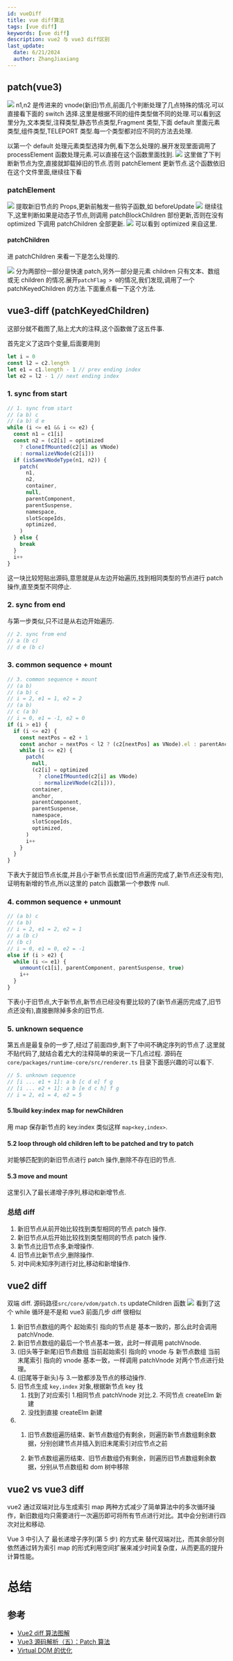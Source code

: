 ```yaml
---
id: vueDiff
title: vue diff算法
tags: [vue diff]
keywords: [vue diff]
description: vue2 与 vue3 diff区别
last_update:
  date: 6/21/2024
  author: ZhangJiaxiang
---
```


## patch(vue3)

![](https://png.zjiaxiang.cn/blog/202406191847207.jpg)
n1,n2 是传进来的 vnode(新旧)节点,前面几个判断处理了几点特殊的情况.可以直接看下面的 switch 选择.这里是根据不同的组件类型做不同的处理.可以看到这里分为,文本类型,注释类型,静态节点类型,Fragment 类型,下面 default 里面元素类型,组件类型,TELEPORT 类型.每一个类型都对应不同的方法去处理.

以第一个 default 处理元素类型选择为例,看下怎么处理的.展开发现里面调用了 processElement 函数处理元素.可以直接在这个函数里面找到.
![](https://png.zjiaxiang.cn/blog/202406200018722.jpg)
这里做了下判断新节点为空,直接就卸载掉旧的节点.否则 patchElement 更新节点.这个函数依旧在这个文件里面,继续往下看

### patchElement

![](https://png.zjiaxiang.cn/blog/202406200041725.jpg)
提取新旧节点的 Props,更新前触发一些钩子函数,如 beforeUpdate
![](https://png.zjiaxiang.cn/blog/202406200047567.jpg)
继续往下,这里判断如果是动态子节点,则调用 patchBlockChildren 部份更新,否则在没有 optimized 下调用 patchChildren 全部更新.
![](https://png.zjiaxiang.cn/blog/202406200050585.jpg)
可以看到 optimized 来自这里.

#### patchChildren

进 patchChildren 来看一下是怎么处理的.

![](https://png.zjiaxiang.cn/blog/202406201858165.jpg)
分为两部份一部分是快速 patch,另外一部分是元素 children 只有文本、数组或无 children 的情况.展开`patchFlag > 0`的情况,我们发现,调用了一个 patchKeyedChildren 的方法.下面重点看一下这个方法.

## vue3-diff (patchKeyedChildren)

这部分就不截图了,贴上尤大的注释,这个函数做了这五件事.

首先定义了这四个变量,后面要用到

```js
let i = 0
const l2 = c2.length
let e1 = c1.length - 1 // prev ending index
let e2 = l2 - 1 // next ending index
```

### 1. sync from start

```js
// 1. sync from start
// (a b) c
// (a b) d e
while (i <= e1 && i <= e2) {
  const n1 = c1[i]
  const n2 = (c2[i] = optimized
    ? cloneIfMounted(c2[i] as VNode)
    : normalizeVNode(c2[i]))
  if (isSameVNodeType(n1, n2)) {
    patch(
      n1,
      n2,
      container,
      null,
      parentComponent,
      parentSuspense,
      namespace,
      slotScopeIds,
      optimized,
    )
  } else {
    break
  }
  i++
}
```

这一块比较短贴出源码,意思就是从左边开始遍历,找到相同类型的节点进行 patch 操作,直至类型不同停止.

### 2. sync from end

与第一步类似,只不过是从右边开始遍历.

```js
// 2. sync from end
// a (b c)
// d e (b c)
```

### 3. common sequence + mount

```js
// 3. common sequence + mount
// (a b)
// (a b) c
// i = 2, e1 = 1, e2 = 2
// (a b)
// c (a b)
// i = 0, e1 = -1, e2 = 0
if (i > e1) {
  if (i <= e2) {
    const nextPos = e2 + 1
    const anchor = nextPos < l2 ? (c2[nextPos] as VNode).el : parentAnchor
    while (i <= e2) {
      patch(
        null,
        (c2[i] = optimized
          ? cloneIfMounted(c2[i] as VNode)
          : normalizeVNode(c2[i])),
        container,
        anchor,
        parentComponent,
        parentSuspense,
        namespace,
        slotScopeIds,
        optimized,
      )
      i++
    }
  }
}
```

下表大于就旧节点长度,并且小于新节点长度(旧节点遍历完成了,新节点还没有完),证明有新增的节点,所以这里的 patch 函数第一个参数传 null.

### 4. common sequence + unmount

```js
// (a b) c
// (a b)
// i = 2, e1 = 2, e2 = 1
// a (b c)
// (b c)
// i = 0, e1 = 0, e2 = -1
else if (i > e2) {
  while (i <= e1) {
    unmount(c1[i], parentComponent, parentSuspense, true)
    i++
  }
}
```

下表小于旧节点,大于新节点,新节点已经没有要比较的了(新节点遍历完成了,旧节点还没有),直接删除掉多余的旧节点.

### 5. unknown sequence

第五点是最复杂的一步了,经过了前面四步,剩下了中间不确定序列的节点了.这里就不贴代码了,就结合着尤大的注释简单的来说一下几点过程. 源码在 `core/packages/runtime-core/src/renderer.ts` 目录下面感兴趣的可以看下.

```js
// 5. unknown sequence
// [i ... e1 + 1]: a b [c d e] f g
// [i ... e2 + 1]: a b [e d c h] f g
// i = 2, e1 = 4, e2 = 5
```

#### 5.1build key:index map for newChildren

用 map 保存新节点的 key:index 类似这样 `map<key,index>`.

#### 5.2 loop through old children left to be patched and try to patch

对能够匹配到的新旧节点进行 patch 操作,删除不存在旧的节点.

#### 5.3 move and mount

这里引入了最长递增子序列,移动和新增节点.

### 总结 diff

1. 新旧节点从前开始比较找到类型相同的节点 patch 操作.
2. 新旧节点从后开始比较找到类型相同的节点 patch 操作.
3. 新节点比旧节点多,新增操作.
4. 旧节点比新节点少,删除操作.
5. 对中间未知序列进行对比,移动和新增操作.

## vue2 diff

双端 diff.
源码路径`src/core/vdom/patch.ts` updateChildren 函数
![](https://png.zjiaxiang.cn/blog/202406210054089.jpg)
看到了这个 while 循环是不是和 vue3 前面几步 diff 很相似

1. 新旧节点数组的两个 起始索引 指向的节点是 基本一致的，那么此时会调用 patchVnode.
2. 新旧节点数组的最后一个节点基本一致，此时一样调用 patchVnode.
3. (旧头等于新尾)旧节点数组 当前起始索引 指向的 vnode 与 新节点数组 当前末尾索引 指向的 vnode 基本一致，一样调用 patchVnode 对两个节点进行处理。
4. (旧尾等于新头)与 3.一致都涉及节点的移动操作.
5. 旧节点生成 `key,index` 对象,根据新节点 key 找
   1. 找到了对应索引 1.相同节点 patchVnode 对比.2. 不同节点 createElm 新建
   2. 没找到直接 createElm 新建
6. 1. 旧节点数组遍历结束、新节点数组仍有剩余，则遍历新节点数组剩余数据，分别创建节点并插入到旧末尾索引对应节点之前

   2. 新节点数组遍历结束、旧节点数组仍有剩余，则遍历旧节点数组剩余数据，分别从节点数组和 dom 树中移除

## vue2 vs vue3 diff

vue2 通过双端对比与生成索引 map 两种方式减少了简单算法中的多次循环操作，新旧数组均只需要进行一次遍历即可将所有节点进行对比。其中会分别进行四次对比和移动.

Vue 3 中引入了 最长递增子序列(第 5 步) 的方式来 替代双端对比，而其余部分则依然通过转为索引 map 的形式利用空间扩展来减少时间复杂度，从而更高的提升计算性能。

# 总结

## 参考

- [Vue2 diff 算法图解](https://segmentfault.com/a/1190000043632772#item-6-10)
- [Vue3 源码解析（五）：Patch 算法](https://juejin.cn/post/6968585717924495368#heading-8)
- [Virtual DOM 的优化](https://xypisces.github.io/guide/virtualDom.html#virtual-dom%E7%9A%84%E4%BC%98%E5%8C%96)
